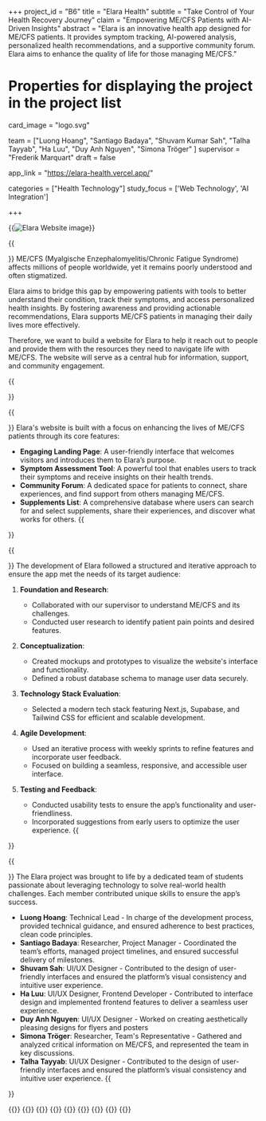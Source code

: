 +++
project_id = "B6"
title = "Elara Health"
subtitle = "Take Control of Your Health Recovery Journey"
claim = "Empowering ME/CFS Patients with AI-Driven Insights"
abstract = "Elara is an innovative health app designed for ME/CFS patients. It provides symptom tracking, AI-powered analysis, personalized health recommendations, and a supportive community forum. Elara aims to enhance the quality of life for those managing ME/CFS."

# Properties for displaying the project in the project list
card_image = "logo.svg"

team = ["Luong Hoang", "Santiago Badaya", "Shuvam Kumar Sah", "Talha Tayyab", "Ha Luu", "Duy Anh Nguyen", "Simona Tröger" ]
supervisor = "Frederik Marquart"
draft = false

app_link = "https://elara-health.vercel.app/"

categories = ["Health Technology"]
study_focus = ['Web Technology', 'AI Integration']

+++

{{<image src="hero_image.webp" alt="Elara Website image " >}}

{{<section title="Our Goal">}}
ME/CFS (Myalgische Enzephalomyelitis/Chronic Fatigue Syndrome) affects millions of people worldwide, yet it remains poorly understood and often stigmatized.

Elara aims to bridge this gap by empowering patients with tools to better understand their condition, track their symptoms, and access personalized health insights. By fostering awareness and providing actionable recommendations, Elara supports ME/CFS patients in managing their daily lives more effectively.

Therefore, we want to build a website for Elara to help it reach out to people and provide them with the resources they need to navigate life with ME/CFS. The website will serve as a central hub for information, support, and community engagement.

{{</section>}}

{{<section title="Features">}}
Elara's website is built with a focus on enhancing the lives of ME/CFS patients through its core features:

- **Engaging Landing Page**: A user-friendly interface that welcomes visitors and introduces them to Elara’s purpose.
- **Symptom Assessment Tool**: A powerful tool that enables users to track their symptoms and receive insights on their health trends.
- **Community Forum**: A dedicated space for patients to connect, share experiences, and find support from others managing ME/CFS.
- **Supplements List**: A comprehensive database where users can search for and select supplements, share their experiences, and discover what works for others.
  {{</section>}}

{{<section title="Process">}}
The development of Elara followed a structured and iterative approach to ensure the app met the needs of its target audience:

1. **Foundation and Research**:

   - Collaborated with our supervisor to understand ME/CFS and its challenges.
   - Conducted user research to identify patient pain points and desired features.

2. **Conceptualization**:

   - Created mockups and prototypes to visualize the website's interface and functionality.
   - Defined a robust database schema to manage user data securely.

3. **Technology Stack Evaluation**:

   - Selected a modern tech stack featuring Next.js, Supabase, and Tailwind CSS for efficient and scalable development.

4. **Agile Development**:

   - Used an iterative process with weekly sprints to refine features and incorporate user feedback.
   - Focused on building a seamless, responsive, and accessible user interface.

5. **Testing and Feedback**:
   - Conducted usability tests to ensure the app’s functionality and user-friendliness.
   - Incorporated suggestions from early users to optimize the user experience.
     {{</section>}}

{{<section title="Team">}}
The Elara project was brought to life by a dedicated team of students passionate about leveraging technology to solve real-world health challenges. Each member contributed unique skills to ensure the app’s success.

- **Luong Hoang**: Technical Lead - In charge of the development process, provided technical guidance, and ensured adherence to best practices, clean code principles.
- **Santiago Badaya**: Researcher, Project Manager - Coordinated the team’s efforts, managed project timelines, and ensured successful delivery of milestones.
- **Shuvam Sah**: UI/UX Designer - Contributed to the design of user-friendly interfaces and ensured the platform’s visual consistency and intuitive user experience.
- **Ha Luu**: UI/UX Designer, Frontend Developer - Contributed to interface design and implemented frontend features to deliver a seamless user experience.
- **Duy Anh Nguyen**: UI/UX Designer - Worked on creating aesthetically pleasing designs for flyers and posters
- **Simona Tröger**: Researcher, Team's Representative - Gathered and analyzed critical information on ME/CFS, and represented the team in key discussions.
- **Talha Tayyab**: UI/UX Designer - Contributed to the design of user-friendly interfaces and ensured the platform’s visual consistency and intuitive user experience.
  {{</section>}}

{{<gallery>}}
{{<team-member image="luong.webp" name="Luong Hoang">}}
{{<team-member image="simona.webp" name="Simona Tröger">}}
{{<team-member image="shuvam.webp" name="Shuvam Kumar Sah">}}
{{<team-member image="santiago.webp" name="Santiago Badaya">}}
{{<team-member image="talha.webp" name="Talha Tayyab">}}
{{<team-member image="duy_anh.webp" name="Duy Anh Nguyen">}}
{{<team-member image="ha_luu.webp" name="Ha Luu">}}
{{</gallery>}}
